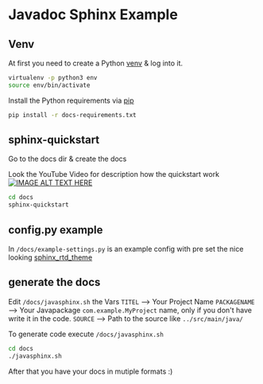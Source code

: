# Javadoc Sphinx Example
 
## Venv

At first you need to create a Python [venv](https://docs.python.org/3/library/venv.html) & log into it.

 ```bash
virtualenv -p python3 env
source env/bin/activate
 ```

Install the Python requirements via [pip](https://de.wikipedia.org/wiki/Pip_(Python))

 ```bash
pip install -r docs-requirements.txt
 ```
 
## sphinx-quickstart

Go to the docs dir & create the docs

Look the YouTube Video for description how the quickstart work 
[![IMAGE ALT TEXT HERE](http://img.youtube.com/vi/oJsUvBQyHBs/0.jpg)](https://www.youtube.com/watch?v=oJsUvBQyHBs)

 ```bash
cd docs
sphinx-quickstart
 ```
 
## config.py example

In `/docs/example-settings.py` is an example config with pre set the nice looking [sphinx_rtd_theme](https://github.com/snide/sphinx_rtd_theme)

## generate the docs

Edit `/docs/javasphinx.sh` the Vars 
`TITEL` --> Your Project Name
`PACKAGENAME` --> Your Javapackage `com.example.MyProject` name, only if you don't have write it in the code.
`SOURCE` --> Path to the source like `../src/main/java/`

To generate code execute `/docs/javasphinx.sh`

 ```bash
cd docs
./javasphinx.sh
 ```
 
After that you have your docs in mutiple formats :)